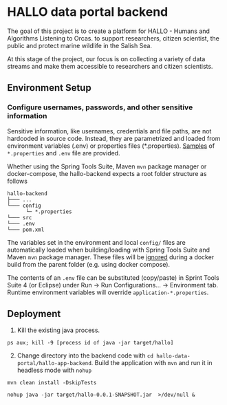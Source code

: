 # HALLO data portal backend

The goal of this project is to create a platform for HALLO - Humans and Algorithms Listening to Orcas. to support researchers, citizen scientist, the public and protect marine wildlife in the Salish Sea. 

At this stage of the project, our focus is on collecting a variety of data streams and make them accessible to researchers and citizen scientists. 


## Environment Setup

### Configure usernames, passwords, and other sensitive information
  
Sensitive information, like usernames, credentials and file paths, are not hardcoded in source code. Instead, they are parametrized and loaded from environment variables (.env) or properties files (*.properties). [Samples](../sample_config) of `*.properties` and `.env` file are provided.

Whether using the Spring Tools Suite, Maven `mvn` package manager or docker-compose, the hallo-backend expects a root folder structure as follows
```shell
hallo-backend
├─── ...
└─── config
      └─ *.properties
└─── src
└─── .env
└─── pom.xml
```
The variables set in the environment and local `config/` files are automatically loaded when building/loading with Spring Tools Suite and Maven `mvn` package manager. These files will be [ignored](../.dockerignore) during a docker build from the parent folder (e.g. using docker compose).

The contents of an `.env` file can be substituted (copy/paste) in Sprint Tools Suite 4 (or Eclipse) under Run -> Run Configurations... -> Environment tab. Runtime environment variables will override `application-*.properties`.

## Deployment

1. Kill the existing java process.
```shell
ps aux; kill -9 [process id of java -jar target/hallo]
```
2. Change directory into the backend code with `cd hallo-data-portal/hallo-app-backend`. Build the application with `mvn` and run it in headless mode with `nohup`
```shell
mvn clean install -DskipTests

nohup java -jar target/hallo-0.0.1-SNAPSHOT.jar  >/dev/null &
```